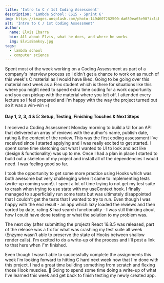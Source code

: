 ```yaml
---
title: 'Intro to C / 1st Coding Assessment'
description: 'Lambda School: CS15 - Sprint 6'
img: https://images.unsplash.com/photo-1494607282500-da659ea65e90?ixlib=rb-1.2.1&ixid=MXwxMjA3fDB8MHxwaG90by1wYWdlfHx8fGVufDB8fHw%3D&auto=format&fit=crop&w=2551&q=80
alt: 'Intro to C / 1st Coding Assessment'
author:
  name: Elvis Ibarra
  bio: All about Elvis, what he does, and where he works
  img: ElvisBanksy.jpg
tags:
  - lambda school
  - computer science
---
```


 <section class="weekly">
  <p class="intro">
      Spent most of the week working on a Coding Assessment as part of a company's interview process so I didn't get a chance to work on as much of this week's C material as I would have liked. Going to be going over this material next week as a Flex student which is there for situations like this where you might need to spend extra time coding for a work opportunity and you can pickup with the material where you left off. I attended every lecture so I feel prepared and I'm happy with the way the project turned out so it was a win-win =)   </p>
      <div class="top-content">
        <div class="text-content">
            <h4><span class="daytags">Day 1, 2, 3, 4 & 5: </span> <span class="day">Setup, Testing, Finishing Touches & Next Steps
              </span></h4>
              <p>I received a Coding Assessment Monday morning to build a UI for an API that delivered an array of reviews with the author's name, publish date, rating & the content of the review. This was the first coding assessment I've received since I started applying and I was really excited to get started. I spent some time sketching out what I wanted to UI to look and act like (design & functionality) was up to me. Once I had a plan in place I started to build out a skeleton of my project and install all of the dependencies I would need. I was feeling good so far.  </p>
              <p>I took the opportunity to get some more practice using Hooks which was both awesome but very challenging when it came to implementing tests (write-up coming soon!). I spent a lot of time trying to not get my test suite to crash when trying to use state with my useContext hook. I finally managed to superficially run some tests but was ultimately disappointed that I couldn't get the tests that I wanted to try to run. Even though I was happy with the end result - an app which lazy loaded the reviews and then sorted by date, rating & had search functionality - I was still thinking about how I could have done testing or what the solution to my problem was.  </p>
              <p>The next day (after submitting the project) React 16.8.5 was released, part of the release was a fix for what was crashing my test suite all week (Enzyme wasn't able to preserve the state of Hooks between shallow render calls). I'm excited to do a write-up of the process and I'll post a link to that here when I"m finished.   </p>
      </div>
            <p class="weeklyp">Even though I wasn't able to successfully complete the assignments this week I'm looking forward to hitting C hard next week now that I'm done with this project. I had a great time building something from scratch and flexing those Hook muscles. 💪 Going to spend some time doing a write-up of what I've learned this week and get back to finish testing my newly created app. </p>
    </section>
